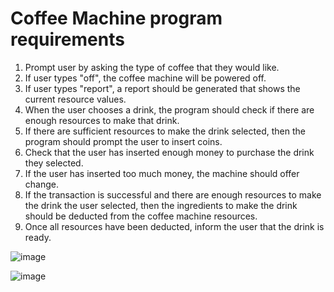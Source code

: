 # Coffee Machine program requirements
1. Prompt user by asking the type of coffee that they would like.
2. If user types "off", the coffee machine will be powered off.
3. If user types "report", a report should be generated that shows the current resource values.
4. When the user chooses a drink, the program should check if there are enough resources to make that drink.
5. If there are sufficient resources to make the drink selected, then the program should prompt the user to insert coins.
6. Check that the user has inserted enough money to purchase the drink they selected.
7. If the user has inserted too much money, the machine should offer change.
8. If the transaction is successful and there are enough resources to make the drink the user selected, then the ingredients to make the drink should be deducted from the
coffee machine resources.
9. Once all resources have been deducted, inform the user that the drink is ready.

![image](https://github.com/sammy-9930/Coffee-Machine/assets/80445152/73de47fe-85e2-4973-826d-0c6dab140c17)

![image](https://github.com/sammy-9930/Coffee-Machine/assets/80445152/d896ff8d-a83a-4e2b-91ce-732e80f9aefb)




